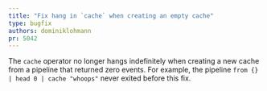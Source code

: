 ```yaml
---
title: "Fix hang in `cache` when creating an empty cache"
type: bugfix
authors: dominiklohmann
pr: 5042
---
```


The `cache` operator no longer hangs indefinitely when creating a new cache from
a pipeline that returned zero events. For example, the pipeline `from {} | head
0 | cache "whoops"` never exited before this fix.
